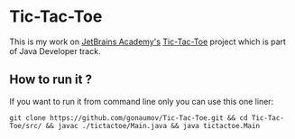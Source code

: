 # Tic-Tac-Toe

This is my work on [JetBrains Academy's](https://www.jetbrains.com/academy/)
 [Tic-Tac-Toe](https://hyperskill.org/projects/48) project which is part of Java Developer track.
 
 ## How to run it ?
 If you want to run it from command line only you can use this one liner: 
```
git clone https://github.com/gonaumov/Tic-Tac-Toe.git && cd Tic-Tac-Toe/src/ && javac ./tictactoe/Main.java && java tictactoe.Main
```

